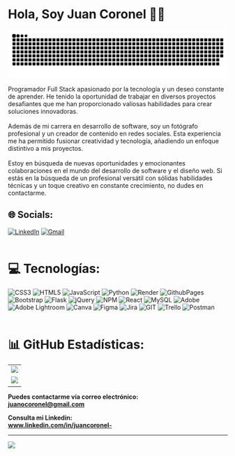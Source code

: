 # Hola, Soy Juan Coronel 👋🏻

![snake gif](https://github.com/Gravyon/Gravyon/blob/output/github-contribution-grid-snake-dark.svg)

Programador Full Stack apasionado por la tecnología y un deseo constante de aprender. He tenido la oportunidad de trabajar en diversos proyectos desafiantes que me han proporcionado valiosas habilidades para crear soluciones innovadoras.
<br><br>
Además de mi carrera en desarrollo de software, soy un fotógrafo profesional y un creador de contenido en redes sociales. Esta experiencia me ha permitido fusionar creatividad y tecnología, añadiendo un enfoque distintivo a mis proyectos.
<br><br>
Estoy en búsqueda de nuevas oportunidades y emocionantes colaboraciones en el mundo del desarrollo de software y el diseño web. Si estás en la búsqueda de un profesional versátil con sólidas habilidades técnicas y un toque creativo en constante crecimiento, no dudes en contactarme.

## 🌐 Socials:
[![LinkedIn](https://img.shields.io/badge/LinkedIn-%230077B5.svg?logo=linkedin&logoColor=white)](https://linkedin.com/in/www.linkedin.com/in/juancoronel-) 
[![Gmail](https://img.shields.io/badge/Gmail-D14836?&logo=gmail&logoColor=white)](mailto:juanocoronell@gmail.com)
<br><br>
# 💻 Tecnologías:
![CSS3](https://img.shields.io/badge/css3-%231572B6.svg?style=for-the-badge&logo=css3&logoColor=white) ![HTML5](https://img.shields.io/badge/html5-%23E34F26.svg?style=for-the-badge&logo=html5&logoColor=white) ![JavaScript](https://img.shields.io/badge/javascript-%23323330.svg?style=for-the-badge&logo=javascript&logoColor=%23F7DF1E) ![Python](https://img.shields.io/badge/python-3670A0?style=for-the-badge&logo=python&logoColor=ffdd54) ![Render](https://img.shields.io/badge/Render-%46E3B7.svg?style=for-the-badge&logo=render&logoColor=white) ![GithubPages](https://img.shields.io/badge/github%20pages-121013?style=for-the-badge&logo=github&logoColor=white) ![Bootstrap](https://img.shields.io/badge/bootstrap-%238511FA.svg?style=for-the-badge&logo=bootstrap&logoColor=white) ![Flask](https://img.shields.io/badge/flask-%23000.svg?style=for-the-badge&logo=flask&logoColor=white) ![jQuery](https://img.shields.io/badge/jquery-%230769AD.svg?style=for-the-badge&logo=jquery&logoColor=white) ![NPM](https://img.shields.io/badge/NPM-%23CB3837.svg?style=for-the-badge&logo=npm&logoColor=white) ![React](https://img.shields.io/badge/react-%2320232a.svg?style=for-the-badge&logo=react&logoColor=%2361DAFB) ![MySQL](https://img.shields.io/badge/mysql-%2300000f.svg?style=for-the-badge&logo=mysql&logoColor=white) ![Adobe](https://img.shields.io/badge/adobe-%23FF0000.svg?style=for-the-badge&logo=adobe&logoColor=white) ![Adobe Lightroom](https://img.shields.io/badge/Adobe%20Lightroom-31A8FF.svg?style=for-the-badge&logo=Adobe%20Lightroom&logoColor=white) ![Canva](https://img.shields.io/badge/Canva-%2300C4CC.svg?style=for-the-badge&logo=Canva&logoColor=white) ![Figma](https://img.shields.io/badge/figma-%23F24E1E.svg?style=for-the-badge&logo=figma&logoColor=white) ![Jira](https://img.shields.io/badge/jira-%230A0FFF.svg?style=for-the-badge&logo=jira&logoColor=white) ![GIT](https://img.shields.io/badge/Git-fc6d26?style=for-the-badge&logo=git&logoColor=white) ![Trello](https://img.shields.io/badge/Trello-%23026AA7.svg?style=for-the-badge&logo=Trello&logoColor=white) ![Postman](https://img.shields.io/badge/Postman-FF6C37?style=for-the-badge&logo=postman&logoColor=white)
<br><br>
# 📊 GitHub Estadísticas:

<table>
  <tr>
    <td align="center">
      <img src="https://github-readme-stats.vercel.app/api?username=juanocoronel&theme=react&hide_border=false&include_all_commits=false&count_private=false" />
    </td>
  </tr>
  <tr>
    <td align="center" colspan="2">
      <img src="https://github-readme-stats.vercel.app/api/top-langs/?username=juanocoronel&theme=react&hide_border=false&include_all_commits=false&count_private=false&layout=compact" />
    </td>
  </tr>
</table>

**Puedes contactarme vía correo electrónico:**  
**juanocoronel@gmail.com**

**Consulta mi Linkedin:**  
**www.linkedin.com/in/juancoronel-**

---
[![](https://visitcount.itsvg.in/api?id=juanocoronel&icon=6&color=1)](https://visitcount.itsvg.in)

<!-- Proudly created with GPRM ( https://gprm.itsvg.in ) -->
